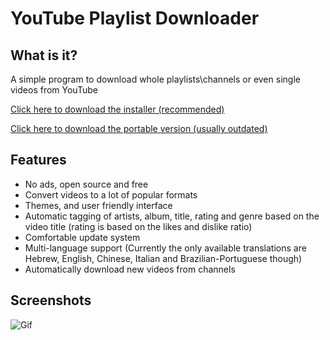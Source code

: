 # YouTube Playlist Downloader

## What is it?
A simple program to download whole playlists\channels or even single videos from YouTube 

[Click here to download the installer (recommended)](https://drive.google.com/uc?id=1PUrgasF60loIrgPraEMiBQGV2zxRhZrf&export=download) 

[Click here to download the portable version (usually outdated)](https://drive.google.com/uc?id=1OjNrokSiRo0_Y8XHtIorS_DHoNEdoJxD&export=download)

## Features
- No ads, open source and free
- Convert videos to a lot of popular formats
- Themes, and user friendly interface
- Automatic tagging of artists, album, title, rating and genre based on the video title (rating is based on the likes and dislike ratio)
- Comfortable update system
- Multi-language support (Currently the only available translations are Hebrew, English, Chinese, Italian and Brazilian-Portuguese though)
- Automatically download new videos from channels

## Screenshots
![Gif](https://i.imgur.com/bQw4fVm.gif "Gif")

